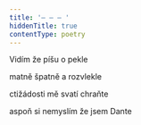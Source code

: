 ```yaml
---
title: '– – – '
hiddenTitle: true
contentType: poetry
---
```


<section>

Vidím že píšu o pekle

matně špatně a rozvlekle

ctižádosti mě svatí chraňte

aspoň si nemyslím že jsem Dante

</section>
